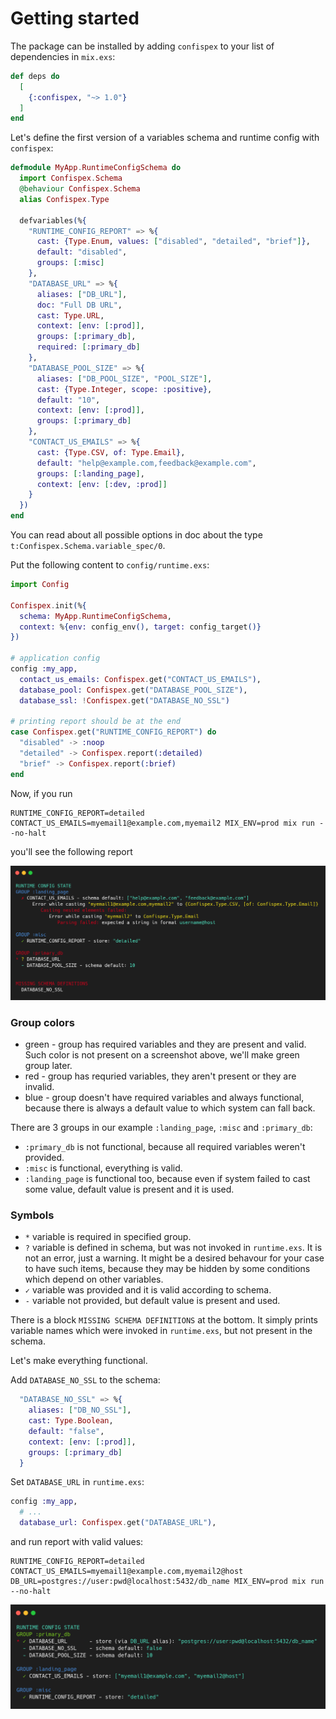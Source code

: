 # Getting started

The package can be installed by adding `confispex` to your list of dependencies in `mix.exs`:

```elixir
def deps do
  [
    {:confispex, "~> 1.0"}
  ]
end
```

Let's define the first version of a variables schema and runtime config with `confispex`:
```elixir
defmodule MyApp.RuntimeConfigSchema do
  import Confispex.Schema
  @behaviour Confispex.Schema
  alias Confispex.Type

  defvariables(%{
    "RUNTIME_CONFIG_REPORT" => %{
      cast: {Type.Enum, values: ["disabled", "detailed", "brief"]},
      default: "disabled",
      groups: [:misc]
    },
    "DATABASE_URL" => %{
      aliases: ["DB_URL"],
      doc: "Full DB URL",
      cast: Type.URL,
      context: [env: [:prod]],
      groups: [:primary_db],
      required: [:primary_db]
    },
    "DATABASE_POOL_SIZE" => %{
      aliases: ["DB_POOL_SIZE", "POOL_SIZE"],
      cast: {Type.Integer, scope: :positive},
      default: "10",
      context: [env: [:prod]],
      groups: [:primary_db]
    },
    "CONTACT_US_EMAILS" => %{
      cast: {Type.CSV, of: Type.Email},
      default: "help@example.com,feedback@example.com",
      groups: [:landing_page],
      context: [env: [:dev, :prod]]
    }
  })
end
```
You can read about all possible options in doc about the type `t:Confispex.Schema.variable_spec/0`.

Put the following content to `config/runtime.exs`:
```elixir
import Config

Confispex.init(%{
  schema: MyApp.RuntimeConfigSchema,
  context: %{env: config_env(), target: config_target()}
})

# application config
config :my_app,
  contact_us_emails: Confispex.get("CONTACT_US_EMAILS"),
  database_pool: Confispex.get("DATABASE_POOL_SIZE"),
  database_ssl: !Confispex.get("DATABASE_NO_SSL")

# printing report should be at the end
case Confispex.get("RUNTIME_CONFIG_REPORT") do
  "disabled" -> :noop
  "detailed" -> Confispex.report(:detailed)
  "brief" -> Confispex.report(:brief)
end
```

Now, if you run
```
RUNTIME_CONFIG_REPORT=detailed CONTACT_US_EMAILS=myemail1@example.com,myemail2 MIX_ENV=prod mix run --no-halt
```
you'll see the following report

![state 1](images/state1.png)

### Group colors
* green - group has required variables and they are present and valid. Such color is not present on a screenshot above, we'll make green group later.
* red - group has requried variables, they aren't present or they are invalid.
* blue - group doesn't have required variables and always functional, because there is always a default value to which system can fall back.

There are 3 groups in our example `:landing_page`, `:misc` and `:primary_db`:
* `:primary_db` is not functional, because all required variables weren't provided.
* `:misc` is functional, everything is valid.
* `:landing_page` is functional too, because even if system failed to cast some value, default value is present and it is used.

### Symbols
* `*` variable is required in specified group. 
* `?` variable is defined in schema, but was not invoked in `runtime.exs`. It is not an error,
just a warning. It might be a desired behavour for your case to have such items, because they may be hidden by some conditions
which depend on other variables.
* `✓` variable was provided and it is valid according to schema.
* `-` variable not provided, but default value is present and used.


There is a block `MISSING SCHEMA DEFINITIONS` at the bottom.
It simply prints variable names which were invoked in `runtime.exs`, but not present in the schema.

Let's make everything functional.

Add `DATABASE_NO_SSL` to the schema:
```elixir
  "DATABASE_NO_SSL" => %{
    aliases: ["DB_NO_SSL"],
    cast: Type.Boolean,
    default: "false",
    context: [env: [:prod]],
    groups: [:primary_db]
  }
```
Set `DATABASE_URL` in `runtime.exs`:
```elixir
config :my_app,
  # ...
  database_url: Confispex.get("DATABASE_URL"),
```
and run report with valid values:

```
RUNTIME_CONFIG_REPORT=detailed CONTACT_US_EMAILS=myemail1@example.com,myemail2@host DB_URL=postgres://user:pwd@localhost:5432/db_name MIX_ENV=prod mix run --no-halt
```
![state 2](images/state2.png)
